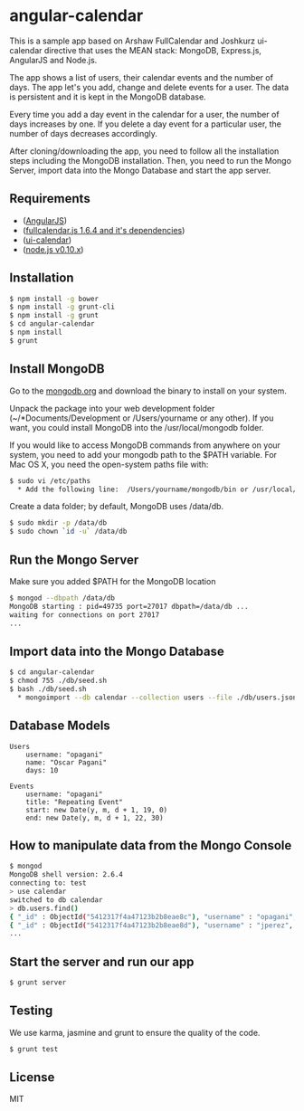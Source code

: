angular-calendar
================

This is a sample app based on Arshaw FullCalendar and Joshkurz ui-calendar directive that uses the MEAN stack:  MongoDB, Express.js, AngularJS and Node.js.

The app shows a list of users, their calendar events and the number of days.  The app let's you add, change and delete events for a user.  The data is persistent and it is kept in the MongoDB database.

Every time you add a day event in the calendar for a user, the number of days increases by one.  If you delete a day event for a particular user, the number of days decreases accordingly. 

After cloning/downloading the app, you need to follow all the installation steps including the MongoDB installation.  Then, you need to run the Mongo Server, import data into the Mongo Database and start the  app server.

Requirements
------------
- ([AngularJS](http://code.angularjs.org/1.2.23/angular.js))
- ([fullcalendar.js 1.6.4 and it's dependencies](https://github.com/arshaw/fullcalendar/releases/tag/v1.6.4))
- ([ui-calendar](http://angular-ui.github.io/ui-calendar/))
- ([node.js v0.10.x](http://nodejs.org/download/))

Installation
------------

```bash
$ npm install -g bower
$ npm install -g grunt-cli
$ npm install -g grunt
$ cd angular-calendar
$ npm install
$ grunt
```

Install MongoDB
---------------

Go to the [mongodb.org](http://www.mongodb.org/downloads) and download the binary to install on your system.

Unpack the package into your web development folder (~/*Documents/Development or /Users/yourname or any other). If you want, you could install MongoDB into the /usr/local/mongodb folder.

If you would like to access MongoDB commands from anywhere on your system, you need to add your
mongodb path to the $PATH variable. For Mac OS X, you need the open-system paths file with:

```bash
$ sudo vi /etc/paths
  * Add the following line:  /Users/yourname/mongodb/bin or /usr/local/mongodb/bin
```

Create a data folder; by default, MongoDB uses /data/db.

```bash
$ sudo mkdir -p /data/db
$ sudo chown `id -u` /data/db
```

Run the Mongo Server
--------------------

Make sure you added $PATH for the MongoDB location

```bash
$ mongod --dbpath /data/db
MongoDB starting : pid=49735 port=27017 dbpath=/data/db ...
waiting for connections on port 27017
... 
```

Import data into the Mongo Database
---------------------------------

```bash
$ cd angular-calendar
$ chmod 755 ./db/seed.sh
$ bash ./db/seed.sh
  * mongoimport --db calendar --collection users --file ./db/users.json --jsonArray
```

Database Models
---------------
```
Users
    username: "opagani"
    name: "Oscar Pagani"
    days: 10
```
```
Events
    username: "opagani"
    title: "Repeating Event"
    start: new Date(y, m, d + 1, 19, 0)
    end: new Date(y, m, d + 1, 22, 30)
```

How to manipulate data from the Mongo Console
---------------------------------------------

```bash
$ mongod
MongoDB shell version: 2.6.4
connecting to: test
> use calendar
switched to db calendar
> db.users.find()
{ "_id" : ObjectId("5412317f4a47123b2b8eae8c"), "username" : "opagani", "name" : "Oscar Pagani", "days" : 10 }
{ "_id" : ObjectId("5412317f4a47123b2b8eae8d"), "username" : "jperez", "name" : "Joe Perez", "days" : 10 }
...
```

Start the server and run our app
--------------------------------

```bash
$ grunt server
```

Testing
-------

We use karma, jasmine and grunt to ensure the quality of the code.

```bash
$ grunt test
```

License
-------

MIT